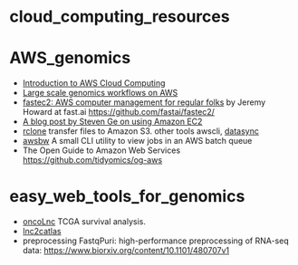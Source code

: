 # cloud_computing_resources

# AWS_genomics

* [Introduction to AWS Cloud Computing](https://github.com/griffithlab/rnaseq_tutorial/wiki/Intro-to-AWS-Cloud-Computing)
* [Large scale genomics workflows on AWS](https://docs.opendata.aws/genomics-workflows/)
* [fastec2: AWS computer management for regular folks](https://www.fast.ai/2019/02/15/fastec2/) by Jeremy Howard at fast.ai https://github.com/fastai/fastec2/
* [A blog post by Steven Ge on using Amazon EC2](https://gex.netlify.com/post/using-amazon-ec2-to-run-large-data-analysis-cheaply/)
* [rclone](https://rclone.org/s3/) transfer files to Amazon S3. other tools awscli, [datasync](https://aws.amazon.com/datasync/)
* [awsbw](https://github.com/jgolob/awsbw/) A small CLI utility to view jobs in an AWS batch queue
* The Open Guide to Amazon Web Services https://github.com/tidyomics/og-aws

# easy_web_tools_for_genomics

* [oncoLnc](http://www.oncolnc.org/) TCGA survival analysis.
* [lnc2catlas](https://lnc2catlas.bioinfotech.org/)
* preprocessing FastqPuri: high-performance preprocessing of RNA-seq data: https://www.biorxiv.org/content/10.1101/480707v1
